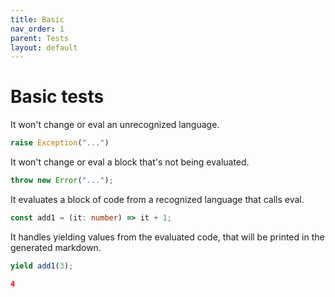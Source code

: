 ```yaml
---
title: Basic
nav_order: 1
parent: Tests
layout: default
---
```


# Basic tests

It won't change or eval an unrecognized language.

```python
raise Exception("...")
```

It won't change or eval a block that's not being evaluated.

```ts
throw new Error("...");
```

It evaluates a block of code from a recognized language that calls eval.

```ts
const add1 = (it: number) => it + 1;
```

It handles yielding values from the evaluated code, that will be printed in the generated markdown.

```ts
yield add1(3);
```

```json
4
```
